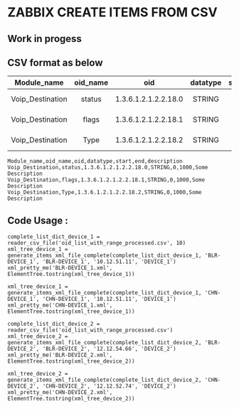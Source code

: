 ZABBIX CREATE ITEMS FROM CSV
=======================

Work in progess
----------------

CSV format as below
--------------------

|Module_name|oid_name|oid|datatype|start|end|description|
|-----------|:------:|:------:|:------:|:------:|:------:|---------|
|Voip_Destination|status|1.3.6.1.2.1.2.2.18.0|STRING|0|1000|Some Description|
|Voip_Destination|flags|1.3.6.1.2.1.2.2.18.1|STRING|0|1000|Some Description|
|Voip_Destination|Type|1.3.6.1.2.1.2.2.18.2|STRING|0|1000|Some Description|

``` 
Module_name,oid_name,oid,datatype,start,end,description
Voip_Destination,status,1.3.6.1.2.1.2.2.18.0,STRING,0,1000,Some Description
Voip_Destination,flags,1.3.6.1.2.1.2.2.18.1,STRING,0,1000,Some Description
Voip_Destination,Type,1.3.6.1.2.1.2.2.18.2,STRING,0,1000,Some Description
```

Code Usage :
---------------

    complete_list_dict_device_1 =  reader_csv_file('oid_list_with_range_processed.csv', 10)
    xml_tree_device_1 = generate_items_xml_file_complete(complete_list_dict_device_1, 'BLR-DEVICE_1', 'BLR-DEVICE_1', '10.12.51.11', 'DEVICE_1')
    xml_pretty_me('BLR-DEVICE_1.xml', ElementTree.tostring(xml_tree_device_1))

    xml_tree_device_1 = generate_items_xml_file_complete(complete_list_dict_device_1, 'CHN-DEVICE_1', 'CHN-DEVICE_1', '10.12.51.11', 'DEVICE_1')
    xml_pretty_me('CHN-DEVICE_1.xml', ElementTree.tostring(xml_tree_device_1))

    complete_list_dict_device_2 =  reader_csv_file('oid_list_with_range_processed.csv')
    xml_tree_device_2 = generate_items_xml_file_complete(complete_list_dict_device_2, 'BLR-DEVICE_2', 'BLR-DEVICE_2', '12.12.54.66', 'DEVICE_2')
    xml_pretty_me('BLR-DEVICE_2.xml', ElementTree.tostring(xml_tree_device_2))

    xml_tree_device_2 = generate_items_xml_file_complete(complete_list_dict_device_2, 'CHN-DEVICE_2', 'CHN-DEVICE_2', '12.12.52.74', 'DEVICE_2')
    xml_pretty_me('CHN-DEVICE_2.xml', ElementTree.tostring(xml_tree_device_2))